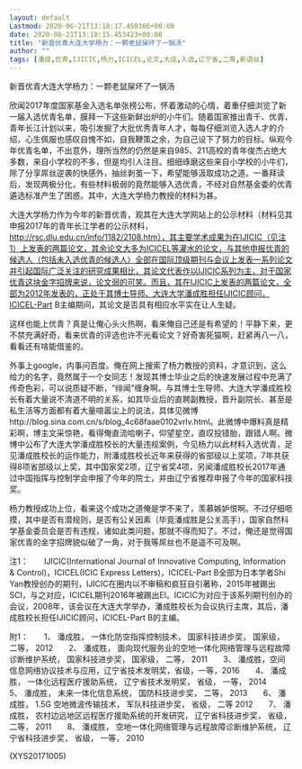 ```yaml
---
layout: default
Lastmod: 2020-06-21T13:18:17.450306+00:00
date: 2020-06-21T13:18:15.453423+00:00
title: "新晋优青大连大学杨力：一颗老鼠屎坏了一锅汤"
author: ""
tags: [潘成,优青,IJICIC,杨力,ICICEL,论文,大连,入选,辽宁省,二等,新语丝]
---
```


新晋优青大连大学杨力：一颗老鼠屎坏了一锅汤

欣闻2017年度国家基金入选名单张榜公布，怀着激动的心情，着重仔细浏览了新一届入选优青名单，膜拜一下这些新鲜出炉的小牛们。随着国家推出青千、优青、青年长江计划以来，吸引发掘了大批优秀青年人才，每每仔细浏览入选人才的介绍，心生佩服也感叹自愧不如，自我鞭策之余，为自己设下了努力的目标。纵观今年优青名单，不出意外，理所当然的仍然是来自985、211高校的青年俊杰占绝大多数，来自小学校的不多，但是均引人注目。细细琢磨这些来自小学校的小牛们，除了分享屌丝逆袭的快感外，抽丝剥茧一下，希望能够汲取成功之道。一番拜读后，发现两极分化，有些材料极弱的竟然能够入选优青，不经对自然基金委的优青遴选标准产生了困惑。其中，大连大学杨力教授的材料为甚。

大连大学杨力作为今年的新晋优青，观其在大连大学网站上的公示材料（材料见其申报2017年的青年长江学者的公示材料，http://rsc.dlu.edu.cn/info/1182/2108.htm），其主要学术成果为在IJICIC（见注1）上发表的两篇论文，其余论文大多为ICICEL等灌水的论文，与其他申报优青的候选人（包括未入选优青的候选人）全部在国际顶级期刊与会议上发表一系列论文并引起国际广泛关注的研究成果相比，其论文代表作以IJICIC系列为主，对于国家优青这块金字招牌来说，论文弱的可笑。而且，其在IJICIC上发表的两篇论文，全部为2012年发表的，正处于其博士导师、大连大学潘成胜担任IJICIC顾问，ICICEL-Part B主编期间，其论文是否具有相应水平实在让人生疑。

这样也能上优青？真是让俺心头火热啊，看来俺自己还是有希望的！平静下来，更不禁充满好奇，看来优青的评选也许不光看论文？好奇害死猫啊，赶紧再八一八，看看还有啥能借鉴的。

外事上google，内事问百度。俺在网上搜索了杨力教授的资料，才意识到，这么给力的名字，竟然属于一个女同志！发现其博士毕业之后的快速发展过程中充满了传奇色彩，可以说质疑不断，“绯闻”缠身啊。与其博士生导师、大连大学潘成胜校长有着大量说不清道不明的关系，如其毕业后的直聘副教授，晋升副院长、甚至是私生活等方面都有着大量喧嚣尘上的说法，具体见微博http://blog.sina.com.cn/s/blog_4c68faae0102vrlv.html。此微博中爆料真是精彩啊，博主文采惊艳，看得俺直流哈喇子，仰望星空，直叹投错胎，跟错人啊。微博中公布了大连大学潘成胜校长的大量违规案例，今见杨力以此材料入选优青，足见潘成胜校长的运作能力，附潘成胜校长近年来获得的省部级以上奖项，7年共获得8项省部级以上奖，其中国家奖2项，辽宁省奖4项，另闻潘成胜校长2017年通过中国指挥与控制学会申报了今年的院士，并由辽宁省推荐申报了今年的国家科技奖。

杨力教授成功上位，看来这个成功之道俺是学不来了，羡慕嫉妒恨啊。不过仔细咂摸，其中是否有潜规则，是否有公关因素（毕竟潘成胜是公关高手），国家自然科学基金委员会是否有违规，诸如此类问题，那就不得而知了。不过，俺还是觉得国家优青的金字招牌貌似破了一角，对于我等屌丝也不是遥不可及啊。

注1：　　IJICIC(International Journal of Innovative Computing, Information & Control)，ICICEL(ICIC Express Letters)，ICICEL-Part B全部为日本学者Shi Yan教授创办的期刊，IJICIC在圈内以不审稿和疯狂自引著称，2015年被踢出SCI，与之对应，ICICEL期刊2016年被踢出EI。ICICIC为对应于该系列期刊创办的会议，2008年，该会议在大连大学举办，潘成胜校长为会议执行主席，其后，潘成胜校长担任IJICIC顾问，ICICEL-Part B的主编。

附1：　　1、    潘成胜， 一体化防空指挥控制技术， 国家科技进步奖， 国家级， 二等， 2012　　2、    潘成胜， 面向现代服务业的空地一体化网络管理与远程故障诊断维护系统， 国家科技进步奖， 国家级， 二等， 2011　　3、    潘成胜，空间信息网络协议技术与应用，辽宁省技术发明奖，省级，一等，2016　　4、    潘成胜， 一体化远程医疗援助系统， 辽宁省技术发明奖， 省级， 一等， 2014　　5、    潘成胜， 未来一体化信息系统， 国防科技进步奖， 二等， 2013　　6、    潘成胜， 1.5G 空地微波传输技术， 军队科技进步奖， 省级， 二等 2012　　7、    潘成胜， 农村边远地区远程医疗援助系统的开发研究， 辽宁省科技进步奖， 省级， 二等， 2011　　8、    潘成胜， 空地一体化网络管理与远程故障诊断维护系统， 辽宁省科技进步奖， 省级， 一等， 2010

(XYS20171005)

